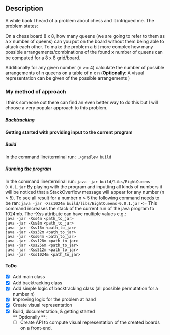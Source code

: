 ## Description

A while back I heard of a problem about chess and it intrigued me. The problem states:

On a chess board 8 x 8, how many queens (we are going to refer to them as a x number of queens) can you put on the board without them being able to attack each other.
To make the problem a bit more complex how many possible arrangements/combinations of the found x number of queens can be computed for a 8 x 8 grid/board.

Additionally for any given number (n >= 4) calculate the number of possible arrangements of n queens on a table of n x n
(**Optionally**: A visual representation can be given of the possible arrangements )  

### My method of approach
I think someone out there can find an even better way to do this but I will choose a very popular approach to this problem.
##### __[Backtracking](https://en.wikipedia.org/wiki/Backtracking)__ #####

#### Getting started with providing input to the current program
##### Build 
In the command line/terminal run: `./gradlew build`
##### Running the program
In the command line/terminal run: `java -jar build/libs/EightQueens-0.0.1.jar`
By playing with the program and inputting all kinds of numbers it will be noticed that a StackOverflow message will appear for any number (n > 5).
To see all result for a number n > 5 the following command needs to be ran:
`java -jar -Xss1024m build/libs/EightQueens-0.0.1.jar` <= This command increases the stack of the current run of the java program to 1024mb.
The -Xss attribute can have multiple values e.g.:<br/>
`java -jar -Xss4m <path_to_jar>` <br/>
`java -jar -Xss8m <path_to_jar>`<br/>
`java -jar -Xss16m <path_to_jar>`<br/>
`java -jar -Xss32m <path_to_jar>`<br/>
`java -jar -Xss64m <path_to_jar>`<br/>
`java -jar -Xss128m <path_to_jar>`<br/>
`java -jar -Xss256m <path_to_jar>`<br/>
`java -jar -Xss512m <path_to_jar>`<br/>
`java -jar -Xss1024m <path_to_jar>`<br/>

#### ToDo 
* [x] Add main class
* [x] Add backtracking class
* [x] Add simple logic of backtracking class (all possible permutation for a number n)
* [x] Improving logic for the problem at hand 
* [x] Create visual representation
* [x] Build, documentation, & getting started <br/>
** Optionally **: 
    * [ ] Create API to compute visual representation of the created boards on a front-end.
